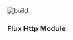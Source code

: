 ![build](https://github.com/metao1/flux-http-module/actions/workflows/gradle-publish.yml/badge.svg)

### Flux Http Module


